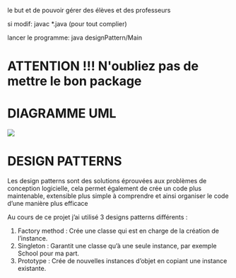 le but et de pouvoir gérer des élèves et des professeurs

si modif: javac *.java (pour tout complier)

lancer le programme: java designPattern/Main

<h1>ATTENTION !!! N'oubliez pas de mettre le bon package</h1>

<h1>DIAGRAMME UML</h1>

<img src="https://cdn.discordapp.com/attachments/317682944502136832/1167102401514319893/image.png?ex=654ce7d0&is=653a72d0&hm=f805cbf43b4a2052e6c5c4f2659b54ffc78b72be546c6b467ad86c712ca340a8&">


<h1>DESIGN PATTERNS</h1>

Les design patterns sont des solutions éprouvées aux problèmes de conception logicielle, cela permet également de crée un code plus maintenable, extensible plus simple à comprendre et ainsi organiser le code d’une manière plus efficace

Au cours de ce projet j’ai utilisé 3 designs patterns différents :

1.	Factory method : Crée une classe qui est en charge de la création de l’instance.
2.	Singleton : Garantit une classe qu’à une seule instance, par exemple School pour ma part.
3.	Prototype : Crée de nouvelles instances d’objet en copiant une instance existante.


